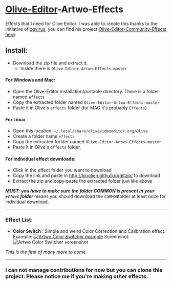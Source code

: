 # [Olive-Editor](https://github.com/olive-editor/olive)-Artwo-Effects
Effects that I need for Olive Editor. I was able to create this thanks to the initiative of [cgvirus](https://github.com/cgvirus), you can find his project [Olive-Editor-Community-Effects here](https://github.com/cgvirus/Olive-Editor-Community-Effects)

## Install:
- Download the zip file and extract it.
  - Inside there is `Olive-Editor-Artwo-Effects-master`

#### For Windows and Mac:
- Open the Olive-Editor installation/portable directory. There is a folder named `effects`
- Copy the extracted folder named `Olive-Editor-Artwo-Effects-master`
- Paste it in Olive's `effects` folder (for MAC it's probably `Effects`)

#### For Linux
- Open this location: `~/.local/share/olivevideoeditor.org/Olive`
- Create a folder name `effects`
- Copy the extracted forlder named `Olive-Editor-Artwo-Effects-master`
- Paste it in Olive's `effects` folder.

#### For individual effect downloads:
- Click in the effect folder you want to download
- Copy the link and paste in http://kinolien.github.io/gitzip/ to download
- Extract the zip and copy-paste the extracted folder just like above

***MUST: you have to make sure the folder COMMON is present in your `effect` folder***
means you should download the `COMMON`folder at least once for individual download.

---

### Effect List:

- **Color Switch** : Simple and weird Color Correction and Calibration effect.
  Example: [![Artwo Color Switcher example](https://i.imgur.com/fUQVmVq.png)](https://youtu.be/jAmpZuvkRYc)
  Screenshot: ![Artwo Color Switcher screenshot](https://i.imgur.com/eRU3yuy.png)

_This is the first of many more to come._

---

### I can not manage contributions for now but you can clone this project. Please notice me if you're making other effects.
